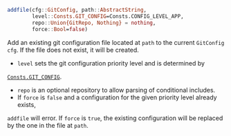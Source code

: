 ```julia
addfile(cfg::GitConfig, path::AbstractString,
        level::Consts.GIT_CONFIG=Consts.CONFIG_LEVEL_APP,
        repo::Union{GitRepo, Nothing} = nothing,
        force::Bool=false)
```

Add an existing git configuration file located at `path` to the current `GitConfig` `cfg`. If the file does not exist, it will be created.

  * `level` sets the git configuration priority level and is determined by

[`Consts.GIT_CONFIG`](@ref).

  * `repo` is an optional repository to allow parsing of conditional includes.
  * If `force` is `false` and a configuration for the given priority level already exists,

`addfile` will error. If `force` is `true`, the existing configuration will be replaced by the one in the file at `path`.
